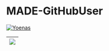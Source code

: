 # MADE-GitHubUser

[![Yoenas](https://circleci.com/gh/Yoenas/MADE-GitHubUser.svg?style=svg)](https://circleci.com/gh/Yoenas/MADE-GitHubUser)

| <image src="/images/mockup.png"/> |
| :--: |

